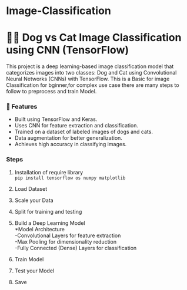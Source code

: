 # Image-Classification
# 🐶🐱 Dog vs Cat Image Classification using CNN (TensorFlow)
This project is a deep learning-based image classification model that categorizes images into two classes: Dog and Cat using Convolutional Neural Networks (CNNs) with TensorFlow.
This is a Basic for image Classification for bginner,for complex use case there are many steps to follow to preprocess and train Model.
 
### 📌 Features
* Built using TensorFlow and Keras.
* Uses CNN for feature extraction and classification.
* Trained on a dataset of labeled images of dogs and cats.
* Data augmentation for better generalization.
* Achieves high accuracy in classifying images.

### Steps 
1. Installation of require library <br />
    ```pip install tensorflow os numpy matplotlib ```

2. Load Dataset
3. Scale your Data
4. Split for training and testing
5. Build a Deep Learning Model <br />
    *Model Architecture <br />
       -Convolutional Layers for feature extraction <br />
       -Max Pooling for dimensionality reduction <br />
       -Fully Connected (Dense) Layers for classification <br />
7. Train Model
8. Test your Model
9. Save
